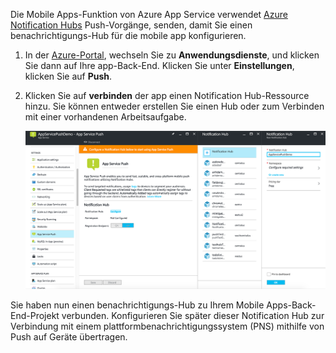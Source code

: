 Die Mobile Apps-Funktion von Azure App Service verwendet [Azure Notification Hubs] Push-Vorgänge, senden, damit Sie einen benachrichtigungs-Hub für die mobile app konfigurieren.

1. In der [Azure-Portal], wechseln Sie zu **Anwendungsdienste**, und klicken Sie dann auf Ihre app-Back-End. Klicken Sie unter **Einstellungen**, klicken Sie auf **Push**.
2. Klicken Sie auf **verbinden** der app einen Notification Hub-Ressource hinzu. Sie können entweder erstellen Sie einen Hub oder zum Verbinden mit einer vorhandenen Arbeitsaufgabe.

    ![](./media/app-service-mobile-create-notification-hub/configure-hub-flow.png)

Sie haben nun einen benachrichtigungs-Hub zu Ihrem Mobile Apps-Back-End-Projekt verbunden. Konfigurieren Sie später dieser Notification Hub zur Verbindung mit einem plattformbenachrichtigungssystem (PNS) mithilfe von Push auf Geräte übertragen.

[Azure-Portal]: https://portal.azure.com/
[Azure Notification Hubs]: https://azure.microsoft.com/en-us/documentation/articles/notification-hubs-push-notification-overview/
